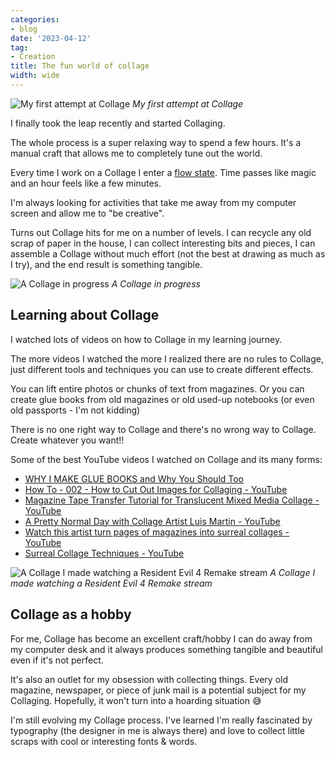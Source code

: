 ```yaml
---
categories:
- blog
date: '2023-04-12'
tag:
- Creation
title: The fun world of collage
width: wide
---
```


![My first attempt at Collage
](https://substackcdn.com/image/fetch/f_auto,q_auto:good,fl_progressive:steep/https%3A%2F%2Fsubstack-post-media.s3.amazonaws.com%2Fpublic%2Fimages%2F31f4b07c-7fbb-45c5-83d1-44c388932f60_859x859.jpeg)
_My first attempt at Collage_

I finally took the leap recently and started Collaging.

The whole process is a super relaxing way to spend a few hours. It's a manual craft that allows me to completely tune out the world.

Every time I work on a Collage I enter a [flow state](<https://en.wikipedia.org/wiki/Flow_(psychology)>). Time passes like magic and an hour feels like a few minutes.

I'm always looking for activities that take me away from my computer screen and allow me to "be creative".

Turns out Collage hits for me on a number of levels. I can recycle any old scrap of paper in the house, I can collect interesting bits and pieces, I can assemble a Collage without much effort (not the best at drawing as much as I try), and the end result is something tangible.

![A Collage in progress
](https://substackcdn.com/image/fetch/w_1272,c_limit,f_webp,q_auto:good,fl_progressive:steep/https%3A%2F%2Fsubstack-post-media.s3.amazonaws.com%2Fpublic%2Fimages%2Fb931fbfe-c838-4963-a7b4-9465fe5e4105_859x859.jpeg)
_A Collage in progress_

## Learning about Collage

I watched lots of videos on how to Collage in my learning journey.

The more videos I watched the more I realized there are no rules to Collage, just different tools and techniques you can use to create different effects.

You can lift entire photos or chunks of text from magazines. Or you can create glue books from old magazines or old used-up notebooks (or even old passports - I'm not kidding)

There is no one right way to Collage and there's no wrong way to Collage. Create whatever you want!!

Some of the best YouTube videos I watched on Collage and its many forms:

- [WHY I MAKE GLUE BOOKS and Why You Should Too](https://youtu.be/sR7PMBF7Rcs)
- [How To - 002 - How to Cut Out Images for Collaging - YouTube](https://youtu.be/EfliO_D78QE)
- [Magazine Tape Transfer Tutorial for Translucent Mixed Media Collage - YouTube](https://youtu.be/DahegbsLBLI)
- [A Pretty Normal Day with Collage Artist Luis Martin - YouTube](https://youtu.be/EdW_kw6SlY8)
- [Watch this artist turn pages of magazines into surreal collages - YouTube](https://youtu.be/rzh607-fwUM)
- [Surreal Collage Techniques - YouTube](https://youtu.be/1hgPInGRJEg)

![A Collage I made watching a Resident Evil 4 Remake stream
](https://substackcdn.com/image/fetch/w_1272,c_limit,f_webp,q_auto:good,fl_progressive:steep/https%3A%2F%2Fsubstack-post-media.s3.amazonaws.com%2Fpublic%2Fimages%2Fa571f122-8172-4d3c-afcd-079fd2d950b1_583x923.jpeg)
_A Collage I made watching a Resident Evil 4 Remake stream_

## Collage as a hobby

For me, Collage has become an excellent craft/hobby I can do away from my computer desk and it always produces something tangible and beautiful even if it's not perfect.

It's also an outlet for my obsession with collecting things. Every old magazine, newspaper, or piece of junk mail is a potential subject for my Collaging. Hopefully, it won't turn into a hoarding situation 😅

I'm still evolving my Collage process. I've learned I'm really fascinated by typography (the designer in me is always there) and love to collect little scraps with cool or interesting fonts & words.